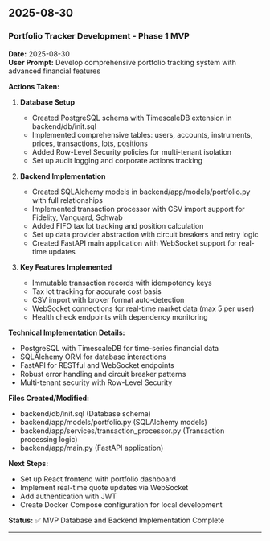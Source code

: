 ## 2025-08-30

### Portfolio Tracker Development - Phase 1 MVP

**Date:** 2025-08-30  
**User Prompt:** Develop comprehensive portfolio tracking system with advanced financial features

**Actions Taken:**

1. **Database Setup**
   - Created PostgreSQL schema with TimescaleDB extension in backend/db/init.sql
   - Implemented comprehensive tables: users, accounts, instruments, prices, transactions, lots, positions
   - Added Row-Level Security policies for multi-tenant isolation
   - Set up audit logging and corporate actions tracking

2. **Backend Implementation**
   - Created SQLAlchemy models in backend/app/models/portfolio.py with full relationships
   - Implemented transaction processor with CSV import support for Fidelity, Vanguard, Schwab
   - Added FIFO tax lot tracking and position calculation
   - Set up data provider abstraction with circuit breakers and retry logic
   - Created FastAPI main application with WebSocket support for real-time updates

3. **Key Features Implemented**
   - Immutable transaction records with idempotency keys
   - Tax lot tracking for accurate cost basis
   - CSV import with broker format auto-detection
   - WebSocket connections for real-time market data (max 5 per user)
   - Health check endpoints with dependency monitoring

**Technical Implementation Details:**
- PostgreSQL with TimescaleDB for time-series financial data
- SQLAlchemy ORM for database interactions
- FastAPI for RESTful and WebSocket endpoints
- Robust error handling and circuit breaker patterns
- Multi-tenant security with Row-Level Security

**Files Created/Modified:**
- backend/db/init.sql (Database schema)
- backend/app/models/portfolio.py (SQLAlchemy models)
- backend/app/services/transaction_processor.py (Transaction processing logic)
- backend/app/main.py (FastAPI application)

**Next Steps:**
- Set up React frontend with portfolio dashboard
- Implement real-time quote updates via WebSocket
- Add authentication with JWT
- Create Docker Compose configuration for local development

**Status:** ✅ MVP Database and Backend Implementation Complete

---